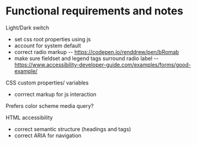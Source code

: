 # Functional requirements and notes

Light/Dark switch
- set css root properties using js
- account for system default
- correct radio markup -- https://codepen.io/renddrew/pen/bRomab
- make sure fieldset and legend tags surround radio label -- https://www.accessibility-developer-guide.com/examples/forms/good-example/

CSS custom properties/ variables
- corrrect markup for js interaction

Prefers color scheme media query?

HTML accessibility
- correct semantic structure (headings and tags)
- correct ARIA for navigation